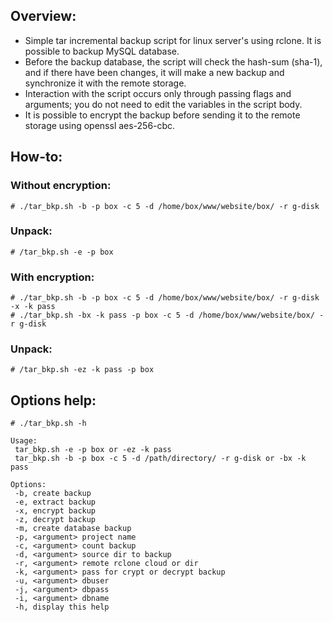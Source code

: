 ## Overview:
* Simple tar incremental backup script for linux server's using rclone. It is possible to backup MySQL database.
* Before the backup database, the script will check the hash-sum (sha-1), and if there have been changes, it will make a new backup and synchronize it with the remote storage.
* Interaction with the script occurs only through passing flags and arguments; you do not need to edit the variables in the script body.
* It is possible to encrypt the backup before sending it to the remote storage using openssl aes-256-cbc.

## How-to:
### Without encryption:
```
# ./tar_bkp.sh -b -p box -c 5 -d /home/box/www/website/box/ -r g-disk
```
### Unpack:
```
# /tar_bkp.sh -e -p box
```
### With encryption:
```
# ./tar_bkp.sh -b -p box -c 5 -d /home/box/www/website/box/ -r g-disk -x -k pass
# ./tar_bkp.sh -bx -k pass -p box -c 5 -d /home/box/www/website/box/ -r g-disk
```
### Unpack:
```
# /tar_bkp.sh -ez -k pass -p box 
```

## Options help:
```
# ./tar_bkp.sh -h

Usage:
 tar_bkp.sh -e -p box or -ez -k pass
 tar_bkp.sh -b -p box -c 5 -d /path/directory/ -r g-disk or -bx -k pass

Options:
 -b, create backup
 -e, extract backup
 -x, encrypt backup
 -z, decrypt backup
 -m, create database backup
 -p, <argument> project name
 -c, <argument> count backup
 -d, <argument> source dir to backup
 -r, <argument> remote rclone cloud or dir
 -k, <argument> pass for crypt or decrypt backup
 -u, <argument> dbuser
 -j, <argument> dbpass
 -i, <argument> dbname
 -h, display this help
 ```
